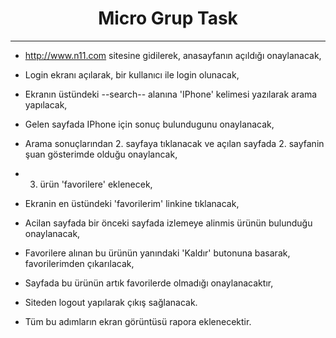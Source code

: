 # <h1 align="center">  Micro Grup Task

---

* http://www.n11.com sitesine gidilerek, anasayfanın açıldığı onaylanacak,
* Login ekranı açılarak, bir kullanıcı ile login olunacak,
* Ekranın üstündeki --search-- alanına 'IPhone' kelimesi yazılarak arama yapılacak, 
* Gelen sayfada IPhone için sonuç bulundugunu onaylanacak, 
* Arama sonuçlarından 2. sayfaya tıklanacak ve açılan sayfada 2. sayfanin şuan gösterimde olduğu onaylancak,
* 3. ürün 'favorilere' eklenecek, 
* Ekranin en üstündeki 'favorilerim' linkine tıklanacak, 
* Acilan sayfada bir önceki sayfada izlemeye alinmis ürünün bulunduğu onaylanacak,
* Favorilere alınan bu ürünün yanındaki 'Kaldır' butonuna basarak, favorilerimden çıkarılacak,
* Sayfada bu ürünün artık favorilerde olmadığı onaylanacaktır,
* Siteden logout yapılarak çıkış sağlanacak.

* Tüm bu adımların ekran görüntüsü rapora eklenecektir.
